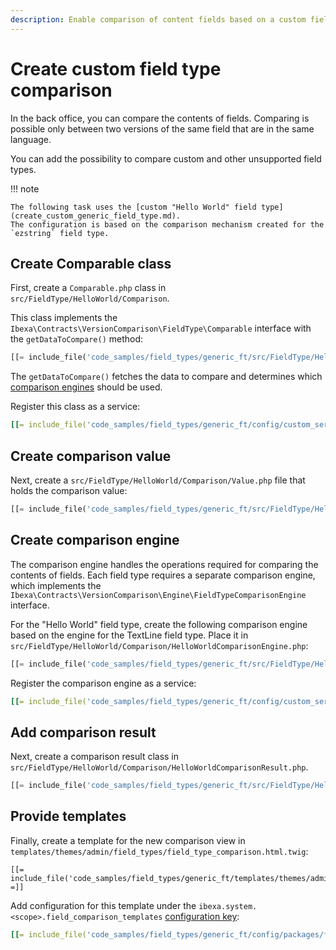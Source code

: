 ```yaml
---
description: Enable comparison of content fields based on a custom field type.
---
```


# Create custom field type comparison

In the back office, you can compare the contents of fields.
Comparing is possible only between two versions of the same field that are in the same language.

You can add the possibility to compare custom and other unsupported field types.

!!! note

    The following task uses the [custom "Hello World" field type](create_custom_generic_field_type.md).
    The configuration is based on the comparison mechanism created for the `ezstring` field type.

## Create Comparable class

First, create a `Comparable.php` class in `src/FieldType/HelloWorld/Comparison`.

This class implements the `Ibexa\Contracts\VersionComparison\FieldType\Comparable` interface with the `getDataToCompare()` method:

``` php
[[= include_file('code_samples/field_types/generic_ft/src/FieldType/HelloWorld/Comparison/Comparable.php') =]]
```

The `getDataToCompare()` fetches the data to compare and determines which [comparison engines](#create-comparison-engine) should be used.

Register this class as a service:

``` yaml
[[= include_file('code_samples/field_types/generic_ft/config/custom_services.yaml', 0, 1) =]][[= include_file('code_samples/field_types/generic_ft/config/custom_services.yaml', 7, 10) =]]
```

## Create comparison value

Next, create a `src/FieldType/HelloWorld/Comparison/Value.php` file that holds the comparison value:

``` php
[[= include_file('code_samples/field_types/generic_ft/src/FieldType/HelloWorld/Comparison/Value.php') =]]
```

## Create comparison engine

The comparison engine handles the operations required for comparing the contents of fields.
Each field type requires a separate comparison engine, which implements the `Ibexa\Contracts\VersionComparison\Engine\FieldTypeComparisonEngine` interface.

For the "Hello World" field type, create the following comparison engine based on the engine for the TextLine field type.
Place it in `src/FieldType/HelloWorld/Comparison/HelloWorldComparisonEngine.php`:

``` php
[[= include_file('code_samples/field_types/generic_ft/src/FieldType/HelloWorld/Comparison/HelloWorldComparisonEngine.php') =]]
```

Register the comparison engine as a service:

``` yaml
[[= include_file('code_samples/field_types/generic_ft/config/custom_services.yaml', 0, 1) =]][[= include_file('code_samples/field_types/generic_ft/config/custom_services.yaml', 11, 14) =]]
```

## Add comparison result

Next, create a comparison result class in `src/FieldType/HelloWorld/Comparison/HelloWorldComparisonResult.php`.

``` php
[[= include_file('code_samples/field_types/generic_ft/src/FieldType/HelloWorld/Comparison/HelloWorldComparisonResult.php') =]]
```

## Provide templates

Finally, create a template for the new comparison view in `templates/themes/admin/field_types/field_type_comparison.html.twig`:

``` html+twig
[[= include_file('code_samples/field_types/generic_ft/templates/themes/admin/field_types/field_type_comparison.html.twig') =]]
```

Add configuration for this template under the `ibexa.system.<scope>.field_comparison_templates` [configuration key](configuration.md#configuration-files):

```yaml
[[= include_file('code_samples/field_types/generic_ft/config/packages/field_templates.yaml', 0, 3) =]][[= include_file('code_samples/field_types/generic_ft/config/packages/field_templates.yaml', 5, 7) =]]
```
